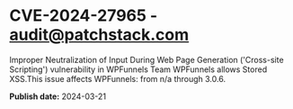 # CVE-2024-27965 - audit@patchstack.com

Improper Neutralization of Input During Web Page Generation ('Cross-site Scripting') vulnerability in WPFunnels Team WPFunnels allows Stored XSS.This issue affects WPFunnels: from n/a through 3.0.6.



**Publish date:** 2024-03-21
